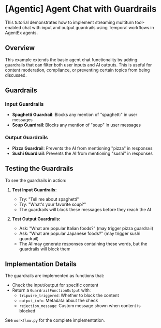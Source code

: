 # [Agentic] Agent Chat with Guardrails

This tutorial demonstrates how to implement streaming multiturn tool-enabled chat with input and output guardrails using Temporal workflows in AgentEx agents.

## Overview

This example extends the basic agent chat functionality by adding guardrails that can filter both user inputs and AI outputs. This is useful for content moderation, compliance, or preventing certain topics from being discussed.

## Guardrails

### Input Guardrails
- **Spaghetti Guardrail**: Blocks any mention of "spaghetti" in user messages
- **Soup Guardrail**: Blocks any mention of "soup" in user messages

### Output Guardrails  
- **Pizza Guardrail**: Prevents the AI from mentioning "pizza" in responses
- **Sushi Guardrail**: Prevents the AI from mentioning "sushi" in responses

## Testing the Guardrails

To see the guardrails in action:

1. **Test Input Guardrails:**
   - Try: "Tell me about spaghetti" 
   - Try: "What's your favorite soup?"
   - The guardrails will block these messages before they reach the AI

2. **Test Output Guardrails:**
   - Ask: "What are popular Italian foods?" (may trigger pizza guardrail)
   - Ask: "What are popular Japanese foods?" (may trigger sushi guardrail)
   - The AI may generate responses containing these words, but the guardrails will block them

## Implementation Details

The guardrails are implemented as functions that:
- Check the input/output for specific content
- Return a `GuardrailFunctionOutput` with:
  - `tripwire_triggered`: Whether to block the content
  - `output_info`: Metadata about the check
  - `rejection_message`: Custom message shown when content is blocked

See `workflow.py` for the complete implementation.